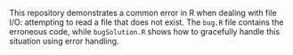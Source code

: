 This repository demonstrates a common error in R when dealing with file I/O: attempting to read a file that does not exist. The `bug.R` file contains the erroneous code, while `bugSolution.R` shows how to gracefully handle this situation using error handling.